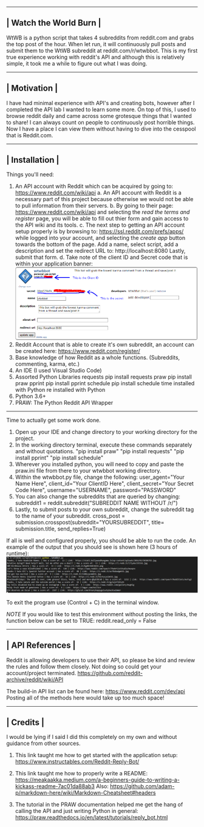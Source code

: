 --------------------------------
|     Watch the World Burn     |        
--------------------------------

WtWB is a python script that takes 4 subreddits from reddit.com and grabs the top post of the hour.
When let run, it will continuously pull posts and submit them to the WtWB subreddit at reddit.com/r/wtwbbot.
This is my first true experience working with reddit's API and although this is relatively simple, it took me a while to figure out what I was doing.

--------------------------------
|          Motivation          |        
--------------------------------

I have had minimal experience with API's and creating bots, however after I completed the API lab I wanted to learn some more. 
On top of this, I used to browse reddit daily and came across some grotesque things that I wanted to share! 
I can always count on people to continuously post horrible things. Now I have a place I can view them without having to dive into the cesspool that is Reddit.com.

--------------------------------
|         Installation         |        
--------------------------------

Things you'll need:
1. An API account with Reddit which can be acquired by going to: https://www.reddit.com/wiki/api
    a. An API account with Reddit is a necessary part of this project because otherwise we would not be able to pull information from their servers.
    b. By going to their page: https://www.reddit.com/wiki/api and selecting the *read the terms and register* page, you will be able to fill out thier form and gain access
        to the API wiki and its tools.
    c. The next step to getting an API account setup properly is by browsing to: https://ssl.reddit.com/prefs/apps/ while logged into your account, 
        and selecting the *create app* button towards the bottom of the page. Add a name, select script, add a description and set the redirect URL to: http://localhost:8080
        Lastly, submit that form.
    d. Take note of the client ID and Secret code that is within your application banner:![alt text](https://github.com/Niemiljm/it3038c-scripts/blob/main/Project3/Images/ApplicationCodes.png)
2. Reddit Account that is able to create it's own subreddit, an account can be created here: https://www.reddit.com/register/
3. Base knowledge of how Reddit as a whole functions. (Subreddits, commenting, karma, etc.)
4. An IDE (I used Visual Studio Code)
5. Assorted Python Libraries
    requests        pip install requests
    praw            pip install praw
    pprint          pip install pprint
    schedule        pip install schedule
    time            installed with Python
    re              installed with Python
6. Python 3.6+
7. PRAW: The Python Reddit API Wrapper

-------------------------------------------------------------------------------------------------------

Time to actually get some work done.
1. Open up your IDE and change directory to your working directory for the project.
2. In the working directory terminal, execute these commands separately and without quotations.
    "pip install praw"
    "pip install requests"
    "pip install pprint"
    "pip install schedule"
3. Wherever you installed python, you will need to copy and paste the praw.ini file from there to your wtwbbot working directory.
4. Within the wtwbbot.py file, change the following:
    user_agent="Your Name Here",
    client_id="Your ClientID Here",
    client_secret="Your Secret Code Here",
    username="USERNAME",
    password="PASSWORD"
5. You can also change the subreddits that are queried by changing:
        subreddit1 = reddit.subreddit("SUBREDDIT NAME WITHOUT /r/")
6. Lastly, to submit posts to your own subreddit, change the subreddit tag to the name of your subreddit.
        cross_post = submission.crosspost(subreddit="YOURSUBREDDIT", title= submission.title, send_replies=True)

If all is well and configured properly, you should be able to run the code.
An example of the output that you should see is shown here (3 hours of runtime): ![alt text](https://github.com/Niemiljm/it3038c-scripts/blob/main/Project3/Images/Output.png)

To exit the program use (Control + C) in the terminal window.

*NOTE* If you would like to test this environment without posting the links, the function below can be set to TRUE:
        reddit.read_only = False

--------------------------------
|        API References        |        
--------------------------------

Reddit is allowing developers to use their API, so please be kind and review the rules and follow them closely. Not doing so could get your account/project terminated.
https://github.com/reddit-archive/reddit/wiki/API

The build-in API list can be found here: https://www.reddit.com/dev/api
Posting all of the methods here would take up too much space!

--------------------------------
|           Credits            |        
--------------------------------

I would be lying if I said I did this completely on my own and without guidance from other sources.

1. This link taught me how to get started with the application setup: https://www.instructables.com/Reddit-Reply-Bot/

2. This link taught me how to properly write a README: https://meakaakka.medium.com/a-beginners-guide-to-writing-a-kickass-readme-7ac01da88ab3
    Also: https://github.com/adam-p/markdown-here/wiki/Markdown-Cheatsheet#headers

3. The tutorial in the PRAW documentation helped me get the hang of calling the API and just writing Python in general: https://praw.readthedocs.io/en/latest/tutorials/reply_bot.html






